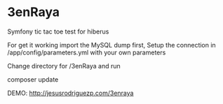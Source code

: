 # 3enRaya
Symfony tic tac toe test for hiberus

For get it working import the MySQL dump first, 
Setup the connection in /app/config/parameters.yml with your own parameters

Change directory for /3enRaya and run 

composer update

DEMO: http://jesusrodriguezp.com/3enraya
